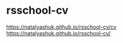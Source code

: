 # rsschool-cv
https://natalyashuk.github.io/rsschool-cv/cv
https://natalyashuk.github.io/rsschool-cv/
